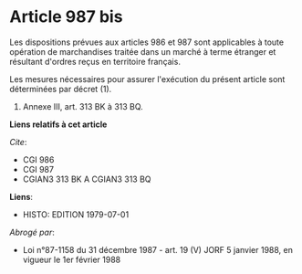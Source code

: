 # Article 987 bis

Les dispositions prévues aux articles 986 et 987 sont applicables à toute opération de marchandises traitée dans un marché à
terme étranger et résultant d'ordres reçus en territoire français.

Les mesures nécessaires pour assurer l'exécution du présent article sont déterminées par décret (1).

1)  Annexe III, art. 313 BK à 313 BQ.

**Liens relatifs à cet article**

_Cite_:

  - CGI 986
  - CGI 987
  - CGIAN3 313 BK A CGIAN3 313 BQ

**Liens**:

  - HISTO: EDITION 1979-07-01

_Abrogé par_:

  - Loi n°87-1158 du 31 décembre 1987 - art. 19 (V) JORF 5 janvier 1988, en vigueur le 1er février 1988
